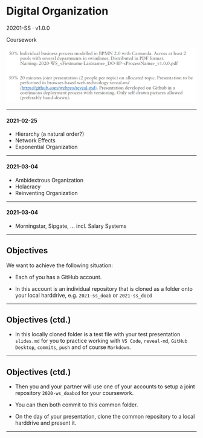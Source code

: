 # Digital Organization

20201-SS · v1.0.0

Coursework

![cw](cw.jpg)

---

#### 2021-02-25

- Hierarchy (a natural order?)
- Network Effects
- Exponential Organization

---

#### 2021-03-04

- Ambidextrous Organization
- Holacracy
- Reinventing Organization

---

#### 2021-03-04

- Morningstar, Sipgate, ... incl. Salary Systems

---

## Objectives

We want to achieve the following situation:

- Each of you has a GitHub account.

- In this account is an individual repository that is cloned as a folder onto your local harddrive, e.g. `2021-ss_doab` or `2021-ss_docd`

---

## Objectives (ctd.)

- In this locally cloned folder is a test file with your test presentation `slides.md` for you to practice working with `VS Code`, `reveal-md`, `GitHub Desktop`, `commits`, `push` and of course `Markdown`.

---

## Objectives (ctd.)

- Then you and your partner will use one of your accounts to setup a joint repository `2020-ws_doabcd` for your coursework.

- You can then both commit to this common folder.

- On the day of your presentation, clone the common repository to a local harddrive and present it.

---
